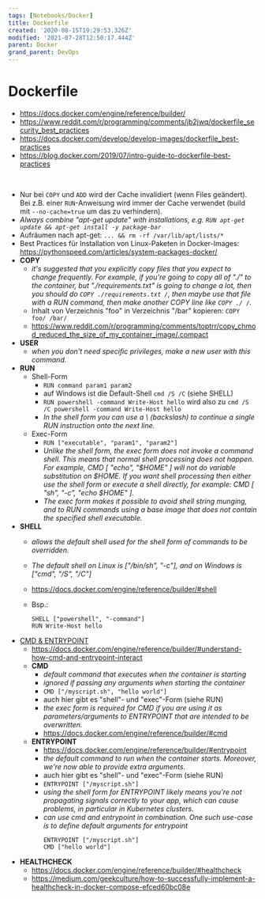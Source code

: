 ```yaml
---
tags: [Notebooks/Docker]
title: Dockerfile
created: '2020-08-15T19:29:53.326Z'
modified: '2021-07-28T12:50:17.444Z'
parent: Docker
grand_parent: DevOps
---
```


# Dockerfile
- <https://docs.docker.com/engine/reference/builder/>
- <https://www.reddit.com/r/programming/comments/jb2jwq/dockerfile_security_best_practices>
- <https://docs.docker.com/develop/develop-images/dockerfile_best-practices>
- <https://blog.docker.com/2019/07/intro-guide-to-dockerfile-best-practices>

<br/>

- Nur bei `COPY` und `ADD` wird der Cache invalidiert (wenn Files geändert). Bei z.B. einer `RUN`-Anweisung wird immer der Cache verwendet (build mit `--no-cache=true` um das zu verhindern).
- *Always combine "apt-get update" with installations, e.g. `RUN apt-get update && apt-get install -y package-bar`*
- Aufräumen nach apt-get: `... && rm -rf /var/lib/apt/lists/*`
- Best Practices für Installation von Linux-Paketen in Docker-Images: <https://pythonspeed.com/articles/system-packages-docker/>
- **COPY**
  - *it's suggested that you explicitly copy files that you expect to change frequently. For example, if you're going to copy all of "./" to the container, but "./requirements.txt" is going to change a lot, then you should do `COPY ./requirements.txt /`, then maybe use that file with a RUN command, then make another COPY line like `COPY ./ /`.*
  - Inhalt von Verzeichnis "foo" in Verzeichnis "/bar" kopieren: `COPY foo/ /bar/` 
  - <https://www.reddit.com/r/programming/comments/toptrr/copy_chmod_reduced_the_size_of_my_container_image/.compact>
- **USER**
  - *when you don't need specific privileges, make a new user with this command.*
- **RUN**
  - Shell-Form
    - `RUN command param1 param2`
    - auf Windows ist die Default-Shell `cmd /S /C` (siehe SHELL)
    - `RUN powershell -command Write-Host hello` wird also zu `cmd /S /C powershell -command Write-Host hello`
    - *In the shell form you can use a \ (backslash) to continue a single RUN instruction onto the next line.*
  - Exec-Form
    - `RUN ["executable", "param1", "param2"]`
    - *Unlike the shell form, the exec form does not invoke a command shell. This means that normal shell processing does not happen. For example, CMD [ "echo", "$HOME" ] will not do variable substitution on $HOME. If you want shell processing then either use the shell form or execute a shell directly, for example: CMD [ "sh", "-c", "echo $HOME" ].*
    - *The exec form makes it possible to avoid shell string munging, and to RUN commands using a base image that does not contain the specified shell executable.*
- **SHELL**
  - *allows the default shell used for the shell form of commands to be overridden.*
  - *The default shell on Linux is ["/bin/sh", "-c"], and on Windows is ["cmd", "/S", "/C"]*
  - <https://docs.docker.com/engine/reference/builder/#shell>
  - Bsp.:

    ```
    SHELL ["powershell", "-command"]
    RUN Write-Host hello
    ```
- <u>CMD & ENTRYPOINT</u>
  - <https://docs.docker.com/engine/reference/builder/#understand-how-cmd-and-entrypoint-interact> 
  - **CMD**
    - *default command that executes when the container is starting*
    - *ignored if passing any arguments when starting the container*
    - `CMD ["/myscript.sh", "hello world"]`
    - auch hier gibt es "shell"- und "exec"-Form (siehe RUN)
    - *the exec form is required for CMD if you are using it as parameters/arguments to ENTRYPOINT that are intended to be overwritten.*
    - <https://docs.docker.com/engine/reference/builder/#cmd>
  - **ENTRYPOINT**
    - <https://docs.docker.com/engine/reference/builder/#entrypoint>
    - *the default command to run when the container starts. Moreover, we're now able to provide extra arguments.*
    - auch hier gibt es "shell"- und "exec"-Form (siehe RUN)
    - `ENTRYPOINT ["/myscript.sh"]`
    - *using the shell form for ENTRYPOINT likely means you're not propagating signals correctly to your app, which can cause problems, in particular in Kubernetes clusters.*
    - *can use cmd and entrypoint in combination. One such use-case is to define default arguments for entrypoint*
      ```
      ENTRYPOINT ["/myscript.sh"]
      CMD ["hello world"]
      ``` 
- **HEALTHCHECK**
  - <https://docs.docker.com/engine/reference/builder/#healthcheck>
  - <https://medium.com/geekculture/how-to-successfully-implement-a-healthcheck-in-docker-compose-efced60bc08e>
